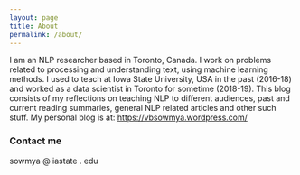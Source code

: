 ```yaml
---
layout: page
title: About
permalink: /about/
---
```


I am an NLP researcher based in Toronto, Canada. I work on problems related to processing and understanding text, using machine learning methods. I used to teach at Iowa State University, USA in the past (2016-18) and worked as a data scientist in Toronto for sometime (2018-19). This blog consists of my reflections on teaching NLP to different audiences, past and current reading summaries, general NLP related articles and other such stuff. My personal blog is at: https://vbsowmya.wordpress.com/ 

### Contact me

sowmya @ iastate . edu
